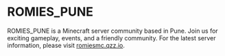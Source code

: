 # ROMIES_PUNE

ROMIES_PUNE is a Minecraft server community based in Pune. Join us for exciting gameplay, events, and a friendly community. For the latest server information, please visit [romiesmc.qzz.io](https://romiesmc.qzz.io).

<!-- redirect to romiesmc.qzz.io for latest server info -->
